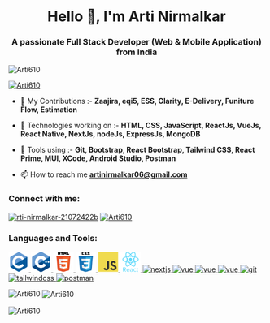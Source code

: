 
<h1 align="center">Hello 👋, I'm Arti Nirmalkar</h1>
<h3 align="center">A passionate Full Stack Developer (Web & Mobile Application) from India</h3>

<p align="left"> <img src="https://komarev.com/ghpvc/?username=Arti610&label=Profile%20views&color=0e75b6&style=flat" alt="Arti610" /> </p>

<p align="left"> <a href="https://github.com/ryo-ma/github-profile-trophy"><img src="https://github-profile-trophy.vercel.app/?username=Arti610" alt="Arti610" /></a> </p>

- 🔭 My Contributions :- **Zaajira, eqi5, ESS, Clarity, E-Delivery, Funiture Flow, Estimation**

- 🌱 Technologies working on :- **HTML, CSS, JavaScript, ReactJs, VueJs, React Native, NextJs, nodeJs, ExpressJs, MongoDB**

- 🌱 Tools using :- **Git, Bootstrap, React Bootstrap, Tailwind CSS, React Prime, MUI, XCode, Android Studio, Postman**

- 📫 How to reach me **artinirmalkar06@gmail.com**

<h3 align="left">Connect with me:</h3>
<p align="left">
<a href="https://www.linkedin.com/in/arti-nirmalkar-21072422b/" target="blank"><img align="center" src="https://raw.githubusercontent.com/rahuldkjain/github-profile-readme-generator/master/src/images/icons/Social/linked-in-alt.svg" alt="rti-nirmalkar-21072422b" height="30" width="40" /></a>
<a href="https://www.leetcode.com/Arti610" target="blank"><img align="center" src="https://raw.githubusercontent.com/rahuldkjain/github-profile-readme-generator/master/src/images/icons/Social/leet-code.svg" alt="Arti610" height="30" width="40" /></a>
</p>

<h3 align="left">Languages and Tools:</h3>
<p align="left"> 
<a href="https://www.cprogramming.com/" target="_blank" rel="noreferrer"> <img src="https://raw.githubusercontent.com/devicons/devicon/master/icons/c/c-original.svg" alt="c"width="40"height="40"/> </a>
<a href="https://www.w3schools.com/cpp/" target="_blank" rel="noreferrer"> <img src="https://raw.githubusercontent.com/devicons/devicon/master/icons/cplusplus/cplusplus-original.svg" alt="cplusplus" width="40" height="40"/> </a>
<a href="https://www.w3.org/html/" target="_blank" rel="noreferrer"> <img src="https://raw.githubusercontent.com/devicons/devicon/master/icons/html5/html5-original-wordmark.svg" alt="html5" width="40" height="40"/> </a> 
<a href="https://www.w3schools.com/css/" target="_blank" rel="noreferrer"> <img src="https://raw.githubusercontent.com/devicons/devicon/master/icons/css3/css3-original-wordmark.svg" alt="css3" width="40" height="40"/> </a> 
<a href="https://developer.mozilla.org/en-US/docs/Web/JavaScript" target="_blank" rel="noreferrer"> <img src="https://raw.githubusercontent.com/devicons/devicon/master/icons/javascript/javascript-original.svg" alt="javascript" width="40" height="40"/> </a> 
<a href="https://reactjs.org/" target="_blank" rel="noreferrer"> <img src="https://raw.githubusercontent.com/devicons/devicon/master/icons/react/react-original-wordmark.svg" alt="react" width="40" height="40"/> </a>
<a href="https://nextjs.org/" target="_blank" rel="noreferrer"> <img src="https://cdn.worldvectorlogo.com/logos/nextjs-2.svg" alt="nextjs" width="40" height="40"/> </a> 
<a href="https://vuejs.org/" target="_blank" rel="noreferrer"> <img src="https://www.svgrepo.com/show/354528/vue.svg" alt="vue" width="40" height="40"/> </a> 
<a href="https://nodejs.org/en" target="_blank" rel="noreferrer"> <img src="https://www.svgrepo.com/show/376337/node-js.svg" alt="vue" width="40" height="40"/> </a> 
<a href="https://www.mongodb.com/" target="_blank" rel="noreferrer"> <img src="https://www.svgrepo.com/show/303232/mongodb-logo.svg" alt="vue" width="40" height="40"/> </a> 
<a href="https://git-scm.com/" target="_blank" rel="noreferrer"> <img src="https://www.vectorlogo.zone/logos/git-scm/git-scm-icon.svg" alt="git" width="40" height="40"/> </a> 
<a href="https://tailwindcss.com/" target="_blank" rel="noreferrer"> <img src="https://www.svgrepo.com/show/333609/tailwind-css.svg" alt="tailwindcss" width="40" height="40"/> </a>
<a href="https://postman.com" target="_blank" rel="noreferrer"> <img src="https://www.vectorlogo.zone/logos/getpostman/getpostman-icon.svg" alt="postman" width="40" height="40"/> </a> 
 </p>


<p><img align="left" src="https://github-readme-stats.vercel.app/api/top-langs?username=Arti610&show_icons=true&locale=en&layout=compact" alt="Arti610" /></p>

<p>&nbsp;<img align="center" src="https://github-readme-stats.vercel.app/api?username=Arti610&show_icons=true&locale=en" alt="Arti610" /></p>

<p><img align="center" src="https://github-readme-streak-stats.herokuapp.com/?user=Arti610&" alt="Arti610" /></p>


